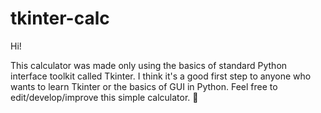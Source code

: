 # tkinter-calc
Hi!

This calculator was made only using the basics of standard Python interface toolkit called Tkinter. I think it's a good first step to anyone who wants to learn Tkinter or the basics of GUI in Python. Feel free to edit/develop/improve this simple calculator. :space_invader:	
